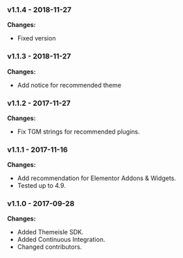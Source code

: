
 ### v1.1.4 - 2018-11-27 
 **Changes:** 
 * Fixed version
 
 ### v1.1.3 - 2018-11-27 
 **Changes:** 
 * Add notice for recommended theme
 
 ### v1.1.2 - 2017-11-27 
 **Changes:** 
 * Fix TGM strings for recommended plugins.
 
 ### v1.1.1 - 2017-11-16 
 **Changes:** 
 * Add recommendation for Elementor Addons & Widgets. 
* Tested up to 4.9.
 
 ### v1.1.0 - 2017-09-28 
 **Changes:** 
 * Added Themeisle SDK.
* Added Continuous Integration.
* Changed contributors.
 
